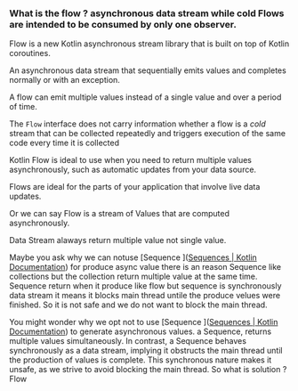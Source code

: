 ### What is the flow ? asynchronous data stream while cold Flows are intended to be consumed by only one observer.

Flow is a new Kotlin asynchronous stream library that is built on top of Kotlin coroutines.

An asynchronous data stream that sequentially emits values and completes normally or with an
exception.

A flow can emit multiple values instead of a single value and over a period of time.

The `Flow` interface does not carry information whether a flow is a _cold_ stream that can be
collected repeatedly and triggers execution of the same code every time it is collected

Kotlin Flow is ideal to use when you need to return multiple values asynchronously, such as
automatic updates from your data source.

Flows are ideal for the parts of your application that involve live data updates.

Or we can say Flow is a stream of Values that are computed asynchronously.

Data Stream alaways return multiple value not single value.

Maybe you ask why we can
notuse [Sequence ]([Sequences | Kotlin Documentation](https://kotlinlang.org/docs/sequences.html))
for produce async value there is an reason Sequence like collections but the collection return
multiple value at the same time. Sequence return when it produce like flow but sequence is
synchronously data stream it means it blocks main thread untile the produce velues were finished.
So it is not safe and we do not want to block the main thread.

You might wonder why we opt not to
use [Sequence ]([Sequences | Kotlin Documentation](https://kotlinlang.org/docs/sequences.html)) to
generate asynchronous values. a Sequence, returns multiple values simultaneously. In contrast, a
Sequence behaves synchronously as a data stream, implying it obstructs the main thread until the
production of values is complete. This synchronous nature makes it unsafe, as we strive to avoid
blocking the main thread.
So what is solution ? Flow 
